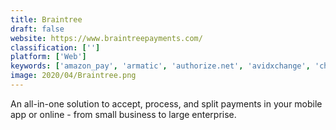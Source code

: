 ```yaml
---
title: Braintree
draft: false 
website: https://www.braintreepayments.com/
classification: ['']
platform: ['Web']
keywords: ['amazon_pay', 'armatic', 'authorize.net', 'avidxchange', 'chargebee', 'ebizcharge', 'honeybook', 'lawpay', 'moonclerk', 'payjunction', 'paypal', 'paysimple', 'payment_depot', 'payoneer', 'profituity', 'recurly', 'square', 'stripe', 'sutiap', 'zoho_subscriptions', 'fusebill']
image: 2020/04/Braintree.png
---
```

An all-in-one solution to accept, process, and split payments in your mobile app or online - from small business to large enterprise.